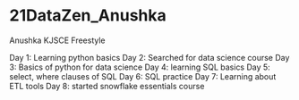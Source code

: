 # 21DataZen_Anushka
Anushka
KJSCE
Freestyle

Day 1: Learning python basics 
Day 2: Searched for data science course
Day 3: Basics of python for data science
Day 4: learning SQL basics
Day 5: select, where clauses of SQL
Day 6: SQL practice
Day 7: Learning about ETL tools
Day 8: started snowflake essentials course
